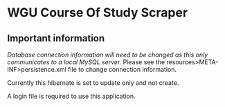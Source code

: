 # WGU Course Of Study Scraper
## Important information
*Database connection information will need to be changed as this only communicates to a local MySQL server.* Please see the resources>META-INF>persistence.xml file to change connection information.

Currently this hibernate is set to update only and not create.

A login file is required to use this application.
